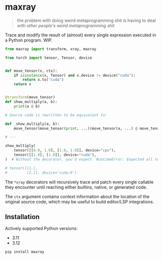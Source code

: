 # maxray

> the problem with doing weird metaprogramming shit is having to deal with *other people's weird metaprogramming shit*

Trace and modify the result of (almost) every single expression executed in a Python program. WIP.

```python
from maxray import transform, xray, maxray

from torch import tensor, Tensor, device


def move_tensor(x, ctx):
    if isinstance(x, Tensor) and x.device != device("cuda"):
        return x.to("cuda")
    return x


@transform(move_tensor)
def show_multiply(a, b):
    print(a @ b)

# Source code is rewritten to be equivalent to:

def _show_multiply(a, b):
    move_tensor(move_tensor(print, ...)(move_tensor(a, ...) @ move_tensor(b, ...)), ...)

# ---

show_multiply(
    tensor([[0.0, 1.0], [1.0, 1.0]], device="cpu"),
    tensor([[1.0], [1.0]], device="cuda"),
)  # Without the decorator, you'd expect `RuntimeError: Expected all tensors to be on the same device`

# tensor([[1.],
#         [2.]], device='cuda:0')
```

The `*xray` decorators will recursively trace and patch every single callable they encounter until reaching either builtins, native, or generated code.

The `ctx` argument contains context information about the location of the original source code, which may be useful to build editor/LSP integrations.

## Installation

Actively supported Python versions:
- 3.11
- 3.12

```sh
pip install maxray
```
